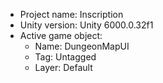 <!-- UNITY CODE ASSIST INSTRUCTIONS START -->
- Project name: Inscription
- Unity version: Unity 6000.0.32f1
- Active game object:
  - Name: DungeonMapUI
  - Tag: Untagged
  - Layer: Default
<!-- UNITY CODE ASSIST INSTRUCTIONS END -->
